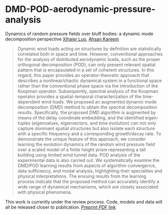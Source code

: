 # DMD-POD-aerodynamic-pressure-analysis

Dynamics of random pressure fields over bluff bodies: a dynamic mode decomposition perspective
[Xihaier Luo](https://xihaier.github.io/), [Ahsan Kareem](https://engineering.nd.edu/profiles/akareem)

> Dynamic wind loads acting on structures by definition are statistically correlated both in space and time. However, conventional approaches for the analysis of distributed aerodynamic loads, such as the proper orthogonal decomposition (POD), can only present relevant spatial pattern that is encapsulated in a set of coherent structures. In this regard, this paper provides an operator-theoretic approach that describes a nonlinear/chaotic dynamical system in a functional space rather than the conventional phase space via the introduction of the Koopman operator. Subsequently, spectral analysis of the Koopman operator provides a spatial-temporal characterization of the time-dependent wind loads. We proposed an augmented dynamic mode decomposition (DMD) method to obtain the spectral decomposition results. Specifically, the proposed DMD algorithm is augmented by means of the delay coordinate embedding, and the identified eigen-tuples (eigenvalues, eigenvectors, and time evolution) can not only capture dominant spatial structures but also isolate each structure with a specific frequency and a corresponding growth/decay rate. To demonstrate the unique feature of this approach, we consider learning the evolution dynamics of the random wind pressure field over a scaled model of a finite height prism representing a tall building using limited wind tunnel data. POD analysis of the experimental data is also carried out. We systematically examine the DMD/POD learning results from aspects of algorithm convergence, data sufficiency, and modal analysis, highlighting their specialties and physical interpretations. The ensuing results from the learning process indicate that the proposed method can accurately identify a wide range of dynamical mechanisms, which are closely associated with physical phenomena.

This work is currently under the review process. Code, models and data will all be released closer to publication. [Preprint PDF link](https://arxiv.org/abs/1904.02245)


